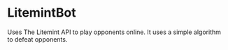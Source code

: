 # LitemintBot
Uses The Litemint API to play opponents online. It uses a simple algorithm to defeat opponents. 
